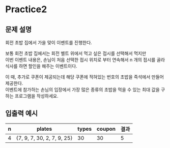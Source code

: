 Practice2
===

문제 설명
---

회전 초밥 집에서 가을 맞이 이벤트를 진행한다.

보통 회전 초밥 집에서는 회전 벨트 위에서 먹고 싶은 접시를 선택해서 먹지만  
이번 이벤트 내용은, 손님이 처음 선택한 접시 위치로 부터 연속해서 n 개의 접시를 골라  
식사를 하면 할인을 해주는 이벤트이다.  

이 때, 추가로 쿠폰이 제공되는데 해당 쿠폰에 적혀있는 번호의 초밥을 즉석에서 만들어 제공한다.  
이벤트에 참가하는 손님의 입장에서 가장 많은 종류의 초밥을 먹을 수 있는 최대 값을 구하는 프로그램을 작성하세요.


입출력 예시
---
| n   | plates                     | types | coupon | 결과 |
|-----|----------------------------|-------|--------|-----|
| 4   | {7, 9, 7, 30, 2, 7, 9, 25} | 30    | 30     | 5   |
